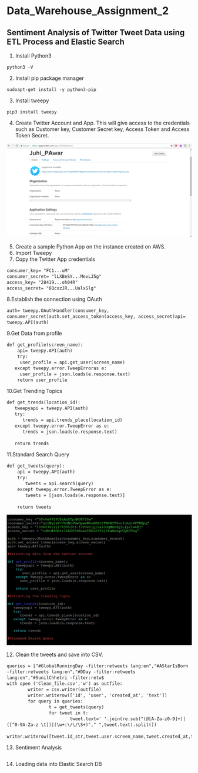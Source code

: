 # Data_Warehouse_Assignment_2

##  Sentiment Analysis of Twitter Tweet Data using ETL Process and Elastic Search

1. Install Python3
```
python3 -V
```
2. Install pip package manager
```
sudoapt-get install -y python3-pip
```
3. Install tweepy
```
pip3 install tweepy
```
4. Create Twitter Account and App. This will give access to the credentials such as Customer key, Customer Secret key, Access Token and Access Token Secret.

![alt text](https://github.com/juhipawar/Data_Warehouse_Assignment_2/blob/master/d1.png)

5. Create a sample Python App on the instance created on AWS.
6. Import Tweepy
7. Copy the Twitter App credentials
```
consumer_key= "FC1...uM"
consumer_secret= "lLXBeSY...MevLJ5g"
access_key= "28419...oh04R"
access_secret= "6QcxzJR...UalxSlg"
```
8.Establish the connection using OAuth
```
auth= tweepy.OAuthHandler(consumer_key, consumer_secret)auth.set_access_token(access_key, access_secret)api= tweepy.API(auth)
```
9.Get Data from profile
```
def get_profile(screen_name):
    api= tweepy.API(auth)
    try:
     user_profile = api.get_user(screen_name)
   except tweepy.error.TweepErroras e:
     user_profile = json.loads(e.response.text)
    return user_profile
```
10.Get Trending Topics
```
def get_trends(location_id):
   tweepyapi = tweepy.API(auth)
   try:
      trends = api.trends_place(location_id)
   except tweepy.error.TweepError as e:
      trends = json.loads(e.response.text)

   return trends
```
11.Standard Search Query
```
def get_tweets(query):
    api = tweepy.API(auth)
    try:
       tweets = api.search(query)
    except tweepy.error.TweepError as e:
       tweets = [json.loads(e.response.text)]

    return tweets
```

![alt text](https://github.com/juhipawar/Data_Warehouse_Assignment_2/blob/master/d2%20(2).png)

12. Clean the tweets and save into CSV.
```
queries = ["#GlobalRunningDay -filter:retweets lang:en","#AStarIsBorn -filter:retweets lang:en","#DDay -filter:retweets lang:en","#SunilChhetri -filter:retw$
with open ('Clean_file.csv','w') as outfile:
        writer = csv.writer(outfile)
        writer.writerow(['id', 'user', 'created_at', 'text'])
        for query in queries:
                t = get_tweets(query)
                for tweet in t:
                        tweet.text=' '.join(re.sub("(@[A-Za-z0-9]+)|([^0-9A-Za-z \t])|(\w+:\/\/\S+)"," ",tweet.text).split())
                        writer.writerow([tweet.id_str,tweet.user.screen_name,tweet.created_at,tweet.text])
```
13. Sentiment Analysis 
```
```
14. Loading data into Elastic Search DB
```
```
















  



















   

   
